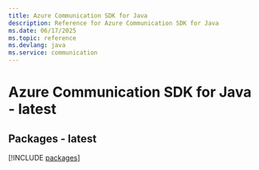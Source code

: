 ```yaml
---
title: Azure Communication SDK for Java
description: Reference for Azure Communication SDK for Java
ms.date: 06/17/2025
ms.topic: reference
ms.devlang: java
ms.service: communication
---
```

# Azure Communication SDK for Java - latest
## Packages - latest
[!INCLUDE [packages](communication-index.md)]